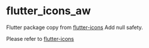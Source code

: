 # flutter_icons_aw

Flutter package copy from [flutter-icons](https://github.com/flutter-studio/flutter-icons)
Add null safety.

Please refer to [flutter-icons](https://github.com/flutter-studio/flutter-icons)
